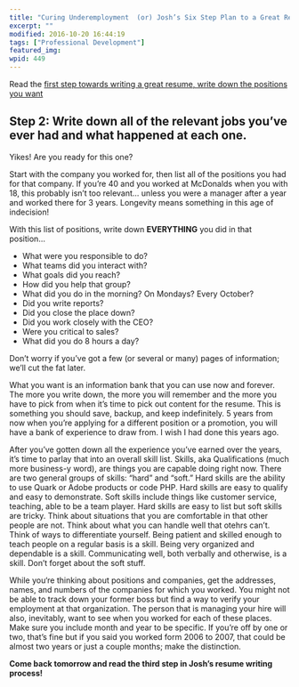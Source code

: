 ```yaml
---
title: "Curing Underemployment  (or) Josh’s Six Step Plan to a Great Resume (part 2 of 6)"
excerpt: ""
modified: 2016-10-20 16:44:19
tags: ["Professional Development"]
featured_img:
wpid: 449
---
```



Read the [first step towards writing a great resume, write down the positions you want](/curing-underemployment-or-joshs-six-step-plan-to-a-great-resume-part-1-of-6/)

## Step 2: Write down all of the relevant jobs you’ve ever had and what happened at each one.

Yikes! Are you ready for this one?

Start with the company you worked for, then list all of the positions you had for that company. If you’re 40 and you worked at McDonalds when you with 18, this probably isn’t too relevant… unless you were a manager after a year and worked there for 3 years. Longevity means something in this age of indecision!

With this list of positions, write down **EVERYTHING** you did in that position…

- What were you responsible to do?
- What teams did you interact with?
- What goals did you reach?
- How did you help that group?
- What did you do in the morning? On Mondays? Every October?
- Did you write reports?
- Did you close the place down?
- Did you work closely with the CEO?
- Were you critical to sales?
- What did you do 8 hours a day?

Don’t worry if you’ve got a few (or several or many) pages of information; we’ll cut the fat later.

What you want is an information bank that you can use now and forever. The more you write down, the more you will remember and the more you have to pick from when it’s time to pick out content for the resume. This is something you should save, backup, and keep indefinitely. 5 years from now when you’re applying for a different position or a promotion, you will have a bank of experience to draw from. I wish I had done this years ago.

After you’ve gotten down all the experience you’ve earned over the years, it’s time to parlay that into an overall skill list. Skills, aka Qualifications (much more business-y word), are things you are capable doing right now. There are two general groups of skills: “hard” and “soft.” Hard skills are the ability to use Quark or Adobe products or code PHP. Hard skills are easy to qualify and easy to demonstrate. Soft skills include things like customer service, teaching, able to be a team player. Hard skills are easy to list but soft skills are tricky. Think about situations that you are comfortable in that other people are not. Think about what you can handle well that otehrs can’t. Think of ways to differentiate yourself. Being patient and skilled enough to teach people on a regular basis is a skill. Being very organized and dependable is a skill. Communicating well, both verbally and otherwise, is a skill. Don’t forget about the soft stuff.

While you‘re thinking about positions and companies, get the addresses, names, and numbers of the companies for which you worked. You might not be able to track down your former boss but find a way to verify your employment at that organization. The person that is managing your hire will also, inevitably, want to see when you worked for each of these places. Make sure you include month and year to be specific. If you’re off by one or two, that’s fine but if you said you worked form 2006 to 2007, that could be almost two years or just a couple months; make the distinction.

**Come back tomorrow and read the third step in Josh’s resume writing process!**
